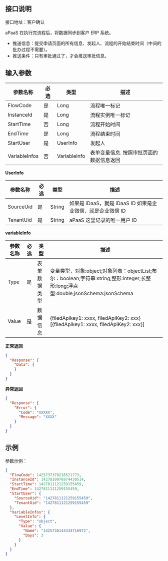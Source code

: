 ## 接口说明

接口地址：客户确认

aPaaS 在执行完流程后，将数据同步到客户 ERP 系统。

- 推送信息：提交申请页面的所有信息、发起人、流程的开始结束时间（中间的批办过程不需要）。
- 推送条件：只有审批通过了，才会推送审批信息。

## 输入参数

| 参数名称      | 必选 | 类型         | 描述                                     |
| ------------- | ---- | ------------ | ---------------------------------------- |
| FlowCode      | 是   | Long         | 流程唯一标记                             |
| InstanceId    | 是   | Long         | 流程实例唯一标记                         |
| StartTime     | 否   | Long         | 流程开始时间                             |
| EndTime       | 是   | Long         | 流程结束时间                             |
| StartUser     | 是   | UserInfo     | 发起人                                   |
| VariableInfos | 否   | VariableInfo | 表单变量信息. 按照审批页面的数据信息返回 |

**UserInfo**

| 参数名称  | 必选 | 类型   | 描述                                                        |
| --------- | ---- | ------ | ----------------------------------------------------------- |
| SourceUid | 是   | String | 如果是 iDaaS，就是 iDaaS ID 如果是企业微信，就是企业微信 ID |
| TenantUid | 是   | String | aPaaS 这里记录的唯一用户 ID                                 |

**variableInfo**

| 参数名称 | 必选 | 类型         | 描述                                                         |
| -------- | ---- | ------------ | ------------------------------------------------------------ |
| Type     | 是   | 表单数据类型 | 变量类型，对象:object;对象列表：objectList;布尔：boolean;字符串:string;整形:integer;长整形:long;浮点型:double;jsonSchema:jsonSchema |
| Value    | 是   | 数据信息     | {filedApikey1: xxxx, filedApiKey2: xxx} [{filedApikey1: xxxx, filedApiKey2: xxx}] |


**正常返回** 

```json
{
  "Response": {
    "Data": {
    }
  }
}
```

**异常返回** 

```json
{
  "Response": {
    "Error": {
      "Code": "XXXXX",
      "Message": "XXXX"
    }
  }
}
```

## 示例
参数示例：
```json
{
  "FlowCode": 1425737370216521773,
  "InstanceId": 1427810976874430514,
  "StartTime": 1427811121259155459,
  "EndTime": 1427811121259155459,
  "StartUser": {
    "SourceUid": "1427811121259155459",
    "TenantUid": "1427811121259155459"
  },
  "VariableInfos": {
    "LevelInfo": {
      "Type": "object",
      "Value": {
        "Name": "1425736144334716972",
        "Days": 3
      }
    }
  }
}
```

